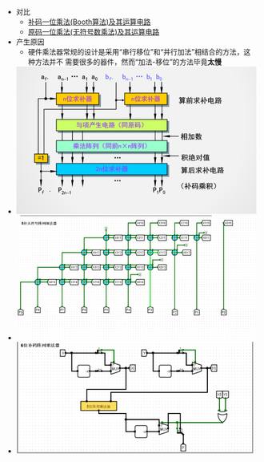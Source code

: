 - 对比
	- [补码一位乘法(Booth算法)及其运算电路](补码一位乘法(Booth算法)及其运算电路.md)
	- [原码一位乘法(无符号数乘法)及其运算电路](原码一位乘法(无符号数乘法)及其运算电路.md)
- 产生原因
	- 硬件乘法器常规的设计是采用“串行移位”和“并行加法”相结合的方法，这种方法并不 需要很多的器件，然而“加法-移位”的方法毕竟**太慢**
- ![](attachments/Pasted%20image%2020221207141838.png)
- ![](attachments/Pasted%20image%2020221207141917.png)
- ![](attachments/Pasted%20image%2020221207141932.png)
